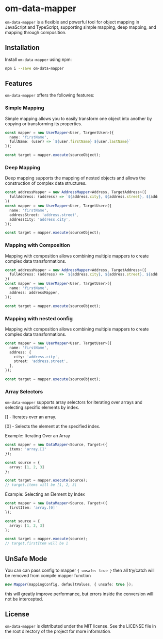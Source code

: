 # om-data-mapper

`om-data-mapper` is a flexible and powerful tool for object mapping in JavaScript and TypeScript, supporting simple mapping, deep mapping, and mapping through composition.

## Installation

Install `om-data-mapper` using npm:

```bash
npm i --save om-data-mapper
```

## Features

`om-data-mapper` offers the following features:

### Simple Mapping

Simple mapping allows you to easily transform one object into another by copying or transforming its properties.

```ts
const mapper = new UserMapper<User, TargeetUser>({
  name: 'firstName',
  fullName: (user) => `${user.firstName} ${user.lastName}`
});

const target = mapper.execute(sourceObject);
```

### Deep Mapping

Deep mapping supports the mapping of nested objects and allows the construction of complex data structures.

```ts
const addressMapper = new AddressMapper<Address, TargetAddress>({
  fullAddress: (address) => `${address.city}, ${address.street}, ${address.appartment}`
})
const mapper = new UserMapper<User, TargetUser>({
  name: 'firstName',
  addressStreet: 'address.street',
  addressCity: 'address.city',
});

const target = mapper.execute(sourceObject);
```

### Mapping with Composition

Mapping with composition allows combining multiple mappers to create complex data transformations.

```ts
const addressMapper = new AddressMapper<Address, TargetAddress>({
  fullAddress: (address) => `${address.city}, ${address.street}, ${address.appartment}`
})
const mapper = new UserMapper<User, TargetUser>({
  name: 'firstName',
  address: addressMapper,
});

const target = mapper.execute(sourceObject);
```

### Mapping with nested config

Mapping with composition allows combining multiple mappers to create complex data transformations.

```typescript
const mapper = new UserMapper<User, TargetUser>({
  name: 'firstName',
  address: {
    city: 'address.city',
    street: 'address.street',
  },
});

const target = mapper.execute(sourceObject);
```

### Array Selectors
`om-data-mapper` supports array selectors for iterating over arrays and selecting specific elements by index.

[] - Iterates over an array.

[0] - Selects the element at the specified index.

Example: Iterating Over an Array

```typescript
const mapper = new DataMapper<Source, Target>({
  items: 'array.[]'
});

const source = {
  array: [1, 2, 3]
};

const target = mapper.execute(source);
// target.items will be [1, 2, 3]
```

Example: Selecting an Element by Index

```typescript
const mapper = new DataMapper<Source, Target>({
  firstItem: 'array.[0]'
});

const source = {
  array: [1, 2, 3]
};

const target = mapper.execute(source);
// target.firstItem will be 1
```

## UnSafe Mode

You can can pass config to mapper `{ unsafe: true }` then all try/catch will be removed from compile mapper function

```typescript
new Mapper(mappingConfig, defaultValues, { unsafe: true });
```

this will greatly improve performance, but errors inside the conversion will not be intercepted.

## License

`om-data-mapper` is distributed under the MIT license. See the LICENSE file in the root directory of the project for more information.
